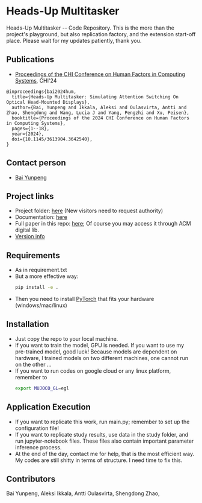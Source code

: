 # Heads-Up Multitasker
Heads-Up Multitasker -- Code Repository. This is the more than the project's playground, but also replication factory, and the extension start-off place. Please wait for my updates patiently, thank you.

## Publications
- [Proceedings of the CHI Conference on Human Factors in Computing Systems]([publication_link](https://programs.sigchi.org/chi/2024/program/content/147957)), CHI'24
```
@inproceedings{bai2024hum,
  title={Heads-Up Multitasker: Simulating Attention Switching On Optical Head-Mounted Displays},
  author={Bai, Yunpeng and Ikkala, Aleksi and Oulasvirta, Antti and Zhao, Shengdong and Wang, Lucia J and Yang, Pengzhi and Xu, Peisen},
  booktitle={Proceedings of the 2024 CHI Conference on Human Factors in Computing Systems},
  pages={1--18},
  year={2024},
  doi={10.1145/3613904.3642540},
}
```

## Contact person
- [Bai Yunpeng](https://baiyunpeng1949.github.io/)


## Project links
- Project folder: [here](https://drive.google.com/drive/folders/1WEG9DFROf_-a5l_sA2YVunc2B2P70__6?ths=true) (New visitors need to request authority)
- Documentation: [here](guide_link)
- Full paper in this repo: [here](https://github.com/Synteraction-Lab/heads-up-multitasker/blob/main/Heads-Up%20Multitasker%20Full%20Paper.pdf); Of course you may access it through ACM digital lib.
- [Version info](VERSION.md)


## Requirements
- As in requirement.txt
- But a more effective way: 
  ```bash
  pip install -e .
  ```
- Then you need to install [PyTorch](https://pytorch.org/) that fits your hardware (windows/mac/linux)


## Installation
- Just copy the repo to your local machine.
- If you want to train the model, GPU is needed. If you want to use my pre-trained model, good luck! Because models are dependent on hardware, I trained models on two different machines, one cannot run on the other ...
- If you want to run codes on google cloud or any linux platform, remember to
  ```bash
  export MUJOCO_GL=egl
  ```

## Application Execution 
- If you want to replicate this work, run main.py; remember to set up the configuration file! 
- If you want to replicate study results, use data in the study folder, and run jupyter-notebook files. These files also contain important parameter inference process.
- At the end of the day, contact me for help, that is the most efficient way. My codes are still shitty in terms of structure. I need time to fix this.


## Contributors
Bai Yunpeng, Aleksi Ikkala, Antti Oulasvirta, Shengdong Zhao, 




